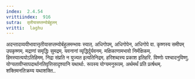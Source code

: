 ```yaml
---
index:  2.4.54
vrittiindex:  916
sutra:  तृतीयासप्तम्योर्बहुलम्
vritti:  laghu 
---
```


अदन्तादव्ययीभावात्तृतीयासप्तम्योर्बहुलमम्भावः स्यात्. अधिगोपम्, अधिगोपेन, अधिगोपे वा. कृष्णस्य समीपम् उपकृष्णम्. मद्राणां समृद्धिः सुमद्रम्. यवनानां व्यृद्धिर्दुर्यवनम्. मक्षिकाणामभावो निर्मक्षिकम्. हिमस्यात्ययोऽतिहिमम्. निद्रा संप्रति न युज्यत इत्यतिनिद्रम्. हरिशब्दस्य प्रकाश इतिहरि. विष्णोः पश्चादनुविष्णु. योग्यतावीप्सापदार्थानतिवृत्तिसादृश्यानि यथार्थाः. रूपस्य योग्यमनुरूपम्. अर्थमर्थं प्रति प्रर्त्षथम्. शक्तिमनतिक्रम्य यथाशक्ति..


